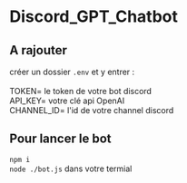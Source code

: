 # Discord_GPT_Chatbot

## A rajouter
créer un dossier `.env` et y entrer :<br>
<br>
TOKEN= le token de votre bot discord<br>
API_KEY= votre clé api OpenAI<br>
CHANNEL_ID= l'id de votre channel discord<br>

## Pour lancer le bot
`npm i` <br>
`node ./bot.js` dans votre termial
